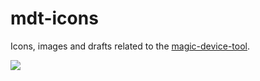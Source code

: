 # mdt-icons
Icons, images and drafts related to the [magic-device-tool](https://github.com/MariusQuabeck/magic-device-tool).

![](/mdt-icons/2nd%20Batch/MDT-Icon2-round80.svg)

